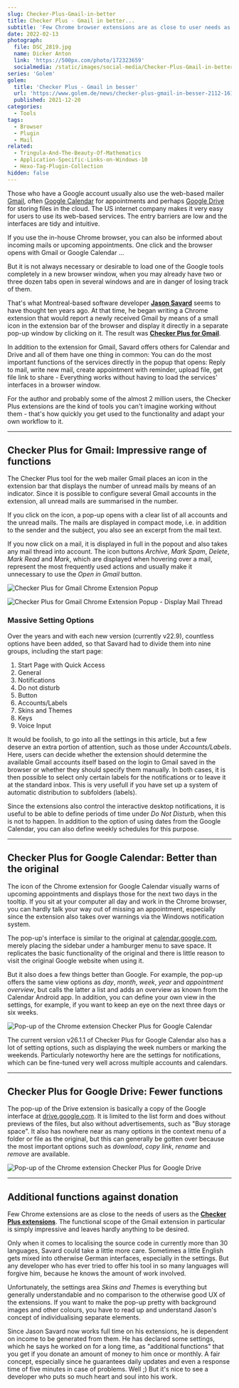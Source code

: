 ```yaml
---
slug: Checker-Plus-Gmail-in-better
title: Checker Plus - Gmail in better...
subtitle: 'Few Chrome browser extensions are as close to user needs as Checker Plus for Google''s Gmail, Calendar and Drive services.'
date: 2022-02-13
photograph:
  file: DSC_2819.jpg
  name: Dicker Anton
  link: 'https://500px.com/photo/172323659'
  socialmedia: /static/images/social-media/Checker-Plus-Gmail-in-better.png
series: 'Golem'
golem:
  title: 'Checker Plus - Gmail in besser'
  url: 'https://www.golem.de/news/checker-plus-gmail-in-besser-2112-161804.html'
  published: 2021-12-20
categories:
  - Tools
tags:
  - Browser
  - Plugin
  - Mail
related:
  - Tringula-And-The-Beauty-Of-Mathematics
  - Application-Specific-Links-on-Windows-10
  - Hexo-Tag-Plugin-Collection
hidden: false
---
```


Those who have a Google account usually also use the web-based mailer [Gmail](https://gmail.com), often [Google Calendar](https://calendar.google.com) for appointments and perhaps [Google Drive](https://drive.google.com) for storing files in the cloud. The US internet company makes it very easy for users to use its web-based services. The entry barriers are low and the interfaces are tidy and intuitive.

If you use the in-house Chrome browser, you can also be informed about incoming mails or upcoming appointments. One click and the browser opens with Gmail or Google Calendar ...

But it is not always necessary or desirable to load one of the Google tools completely in a new browser window, when you may already have two or three dozen tabs open in several windows and are in danger of losing track of them.

That's what Montreal-based software developer **[Jason Savard](https://jasonsavard.com/)** seems to have thought ten years ago. At that time, he began writing a Chrome extension that would report a newly received Gmail by means of a small icon in the extension bar of the browser and display it directly in a separate pop-up window by clicking on it. The result was **[Checker Plus for Gmail](https://jasonsavard.com/Checker-Plus-for-Gmail)**.

<!-- more -->

In addition to the extension for Gmail, Savard offers others for Calendar and Drive and all of them have one thing in common: You can do the most important functions of the services directly in the popup that opens: Reply to mail, write new mail, create appointment with reminder, upload file, get file link to share - Everything works without having to load the services' interfaces in a browser window.

For the author and probably some of the almost 2 million users, the Checker Plus extensions are the kind of tools you can't imagine working without them - that's how quickly you get used to the functionality and adapt your own workflow to it.

---

## Checker Plus for Gmail: Impressive range of functions

The Checker Plus tool for the web mailer Gmail places an icon in the extension bar that displays the number of unread mails by means of an indicator. Since it is possible to configure several Gmail accounts in the extension, all unread mails are summarised in the number.

If you click on the icon, a pop-up opens with a clear list of all accounts and the unread mails. The mails are displayed in compact mode, i.e. in addition to the sender and the subject, you also see an excerpt from the mail text.

If you now click on a mail, it is displayed in full in the popout and also takes any mail thread into account. The icon buttons *Archive*, *Mark Spam*, *Delete*, *Mark Read* and *Mark*, which are displayed when hovering over a mail, represent the most frequently used actions and usually make it unnecessary to use the *Open in Gmail* button.

![Checker Plus for Gmail Chrome Extension Popup](checker-plus-for-gmail-1.png)

![Checker Plus for Gmail Chrome Extension Popup - Display Mail Thread](checker-plus-for-gmail-2.png)

### Massive Setting Options

Over the years and with each new version (currently v22.9), countless options have been added, so that Savard had to divide them into nine groups, including the start page:

1. Start Page with Quick Access
2. General
3. Notifications
4. Do not disturb
5. Button
6. Accounts/Labels
7. Skins and Themes
8. Keys
9. Voice Input

It would be foolish, to go into all the settings in this article, but a few deserve an extra portion of attention, such as those under *Accounts/Labels*. Here, users can decide whether the extension should determine the available Gmail accounts itself based on the login to Gmail saved in the browser or whether they should specify them manually. In both cases, it is then possible to select only certain labels for the notifications or to leave it at the standard inbox. This is very usefull if you have set up a system of automatic distribution to subfolders (labels).

Since the extensions also control the interactive desktop notifications, it is useful to be able to define periods of time under *Do Not Disturb*, when this is not to happen. In addition to the option of using dates from the Google Calendar, you can also define weekly schedules for this purpose.

---

## Checker Plus for Google Calendar: Better than the original

The icon of the Chrome extension for Google Calendar visually warns of upcoming appointments and displays those for the next two days in the tooltip. If you sit at your computer all day and work in the Chrome browser, you can hardly talk your way out of missing an appointment, especially since the extension also takes over warnings via the Windows notification system.

The pop-up's interface is similar to the original at [calendar.google.com](https://calendar.google.com/), merely placing the sidebar under a hamburger menu to save space. It replicates the basic functionality of the original and there is little reason to visit the original Google website when using it.

But it also does a few things better than Google. For example, the pop-up offers the same view options as *day*, *month*, *week*, *year* and *appointment overview*, but calls the latter a list and adds an overview as known from the Calendar Android app. In addition, you can define your own view in the settings, for example, if you want to keep an eye on the next three days or six weeks.

![Pop-up of the Chrome extension Checker Plus for Google Calendar](checker-plus-for-calendar.png)

The current version v26.1.1 of Checker Plus for Google Calendar also has a lot of setting options, such as displaying the week numbers or marking the weekends. Particularly noteworthy here are the settings for notifications, which can be fine-tuned very well across multiple accounts and calendars.

---

## Checker Plus for Google Drive: Fewer functions

The pop-up of the Drive extension is basically a copy of the Google interface at [drive.google.com](https://drive.google.com). It is limited to the list form and does without previews of the files, but also without advertisements, such as "Buy storage space". It also has nowhere near as many options in the context menu of a folder or file as the original, but this can generally be gotten over because the most important options such as *download*, *copy link*, *rename* and *remove* are available.

![Pop-up of the Chrome extension Checker Plus for Google Drive](checker-plus-for-drive.png)

---

## Additional functions against donation

Few Chrome extensions are as close to the needs of users as the **[Checker Plus extensions](https://jasonsavard.com/)**. The functional scope of the Gmail extension in particular is simply impressive and leaves hardly anything to be desired.

Only when it comes to localising the source code in currently more than 30 languages, Savard could take a little more care. Sometimes a little English gets mixed into otherwise German interfaces, especially in the settings. But any developer who has ever tried to offer his tool in so many languages will forgive him, because he knows the amount of work involved.

Unfortunately, the settings area *Skins and Themes* is everything but generally understandable and no comparison to the otherwise good UX of the extensions. If you want to make the pop-up pretty with background images and other colours, you have to read up and understand Jason's concept of individualising separate elements.

Since Jason Savard now works full time on his extensions, he is dependent on income to be generated from them. He has declared some settings, which he says he worked on for a long time, as "additional functions" that you get if you donate an amount of money to him once or monthly. A fair concept, especially since he guarantees daily updates and even a response time of five minutes in case of problems. Well ;) But it's nice to see a developer who puts so much heart and soul into his work.
